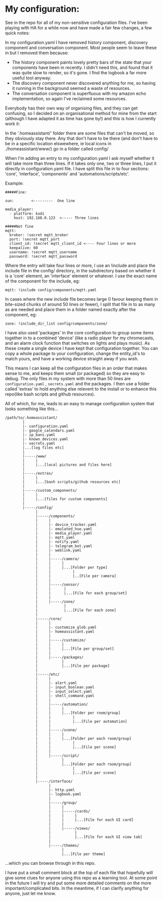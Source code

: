 # My configuration:

See in the repo for all of my non-sensitive configuration files.  I've been playing with HA for a while now and have made a fair few changes, a few quick notes:

In my configuration.yaml I have removed history component, discovery component and conversation component. Most people seem to leave these in but I removed them because:

 - The history component paints lovely pretty bars of the state that your components have been in recently.  I didn't need this, and found that it was quite slow to render, so it's gone.  I find the logbook a far more useful tool anyway.
 - The discovery component never discovered anything for me, so having it running in the background seemed a waste of resources.
 - The conversation component is superfluous with my amazon echo implementation, so again I've reclaimed some resources.

Everybody has their own way of organising files, and they can get confusing, so I decided on an organisational method for mine from the start (although I have adapted it as time has gone by!) and this is how I currently work it:

In the '.homeassistant/' folder there are some files that can't be moved, so they obviously stay there.  Any that don't have to be there (and don't have to be in a specific location elswewhere, ie local icons in ./homeassistant/www/) go in a folder called config/

When I'm adding an entry to my configuration.yaml I ask myself whether it will take more than three lines.  If it takes only one, two or three lines, I put it directly in configuration.yaml file.  I have split this file in to four sections: 'core', 'interface', 'components' and 'automations/scripts/etc'.

Example:
```
#####Fine:

sun:        <---------  One line

media_player:
  - platform: kodi
    host: 192.168.0.123  <----- Three lines

#####Not fine
mqtt:
  broker: !secret mqtt_broker
  port: !secret mqtt_port
  client_id: !secret mqtt_client_id <---- Four lines or more
  keepalive: 60
  username: !secret mqtt_username
  password: !secret mqtt_password
```

	
	
Where the entry will take four lines or more, I use an !include and place the include file in the config/ directory, in the subdirectory based on whether it is a 'core' element, an 'interface' element or whatever.  I use the exact name of the component for the include, eg:
```
mqtt: !include config/components/mqtt.yaml
```

In cases where the new include file becomes large (I favour keeping them in bite-sized chunks of around 50 lines or fewer), I split that file in to as many as are needed and place them in a folder named exactly after the component, eg:
```
zone: !include_dir_list config/components/zone/
```

I have also used 'packages' in the core configuration to group some items together in to a combined 'device' (like a radio player for my chromecasts, and an alarm clock function that switches on lights and plays music).  As these create a single device I have kept that configuration together.  You can copy a whole package to your configuration, change the entity_id's to match yours, and have a working device straight away if you wish.

This means I can keep all the configuration files in an order that makes sense to me, and keeps them small (or packaged) so they are easy to debug.  The only files in my system with more than 50 lines are `configuration.yaml` , `secrets.yaml` and the packages.  I then use a folder called 'extras' to hold anything else relevent to the install or to enhance this repo(like bash scripts and github resources).

All of which, for me, leads to an easy to manage configuration system that looks something like this...

```
/path/to/.homeassistant/
        |
        |- configuration.yaml
        |- google_calendars.yaml
        |- ip_bans.yaml
        |- known_devices.yaml
        |- secrets.yaml
        |...[log files etc]
        |
        |-----/www/
        |     |
        |     |...[local pictures and files here]
        |
        |-----/extras/
        |     |
        |     |...[bash scripts/github resources etc]
        |
        |-----/custom_components/
        |     |
        |     |...[files for custom components]
        |
        |-----/config/
              |
              |-----/components/
              |     |
              |     |- device_tracker.yaml
              |     |- emulated_hue.yaml
              |     |- media_player.yaml
              |     |- mqtt.yaml
              |     |- notify.yaml
              |     |- telegram_bot.yaml
              |     |- weblink.yaml
              |     |
              |     |-----/camera/
              |     |     |
              |     |     |...[Folder per type]
              |     |          |
              |     |          |..[File per camera]
              |     |
              |     |-----/sensor/
              |     |      |
              |     |      |...[File for each group/set]
              |     |
              |     |-----/zone/
              |            |			  
              |            |...[File for each zone]
              |
              |-----/core/
              |     |
              |     |- customize_glob.yaml
              |     |- homeassistant.yaml
              |     |
              |     |-----/customize/
              |     |     |
              |     |     |...[File per group/set]
              |     |
              |     |-----/packages/
              |           |
              |           |...[File per package]
              |			  
              |-----/etc/
              |     |
              |     |- alert.yaml
              |     |- input_boolean.yaml
              |     |- input_select.yaml
              |     |- shell_command.yaml
              |     |
              |     |-----/automation/
              |     |     |
              |     |     |...[Folder per room/group]
              |     |          |
              |     |          |...[File per automation]
              |     |
              |     |-----/scene/
              |     |     |
              |     |     |...[Folder per each room/group]
              |     |          |		
              |     |          |...[File per scene]
              |     |
              |     |-----/script/
              |           |
              |           |...[Folder per each room/group]
              |                |		
              |                |...[File per scene]
              |
              |-----/interface/
                    |
                    |- http.yaml
                    |- logbook.yaml
                    |
                    |-----/group/
                    |     |
                    |     |-----/cards/
                    |     |     |
                    |     |     |...[File for each UI card]
                    |     |
                    |     |-----/views/
                    |           |
                    |           |...[File for each UI view tab]
                    |
                    |-----/themes/
                          |
                          |...[File per theme]						  
```				

...which you can browse through in this repo.

I have put a small comment block at the top of each file that hopefully will give some clues for anyone using this repo as a learning tool.  At some point in the future I will try and put some more detailed comments on the more important/complicated bits.  In the meantime, if I can clarify anything for anyone, just let me know.